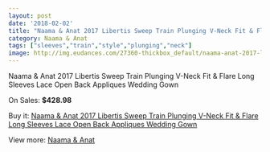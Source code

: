 ```yaml
---
layout: post
date: '2018-02-02'
title: "Naama & Anat 2017 Libertis Sweep Train Plunging V-Neck Fit & Flare Long Sleeves Lace Open Back Appliques Wedding Gown"
category: Naama & Anat
tags: ["sleeves","train","style","plunging","neck"]
image: http://img.eudances.com/27360-thickbox_default/naama-anat-2017-libertis-sweep-train-plunging-v-neck-fit-flare-long-sleeves-lace-open-back-appliques-wedding-gown.jpg
---
```

Naama & Anat 2017 Libertis Sweep Train Plunging V-Neck Fit & Flare Long Sleeves Lace Open Back Appliques Wedding Gown

On Sales: **$428.98**
<a href="https://www.eudances.com/en/naama-anat/9139-naama-anat-2017-libertis-sweep-train-plunging-v-neck-fit-flare-long-sleeves-lace-open-back-appliques-wedding-gown.html"><amp-img layout="responsive" width="600" height="600" src="//img.eudances.com/27360-thickbox_default/naama-anat-2017-libertis-sweep-train-plunging-v-neck-fit-flare-long-sleeves-lace-open-back-appliques-wedding-gown.jpg" alt="Naama & Anat 2017 Libertis Sweep Train Plunging V-Neck Fit & Flare Long Sleeves Lace Open Back Appliques Wedding Gown 0" /></a>
<a href="https://www.eudances.com/en/naama-anat/9139-naama-anat-2017-libertis-sweep-train-plunging-v-neck-fit-flare-long-sleeves-lace-open-back-appliques-wedding-gown.html"><amp-img layout="responsive" width="600" height="600" src="//img.eudances.com/27362-thickbox_default/naama-anat-2017-libertis-sweep-train-plunging-v-neck-fit-flare-long-sleeves-lace-open-back-appliques-wedding-gown.jpg" alt="Naama & Anat 2017 Libertis Sweep Train Plunging V-Neck Fit & Flare Long Sleeves Lace Open Back Appliques Wedding Gown 1" /></a>
<a href="https://www.eudances.com/en/naama-anat/9139-naama-anat-2017-libertis-sweep-train-plunging-v-neck-fit-flare-long-sleeves-lace-open-back-appliques-wedding-gown.html"><amp-img layout="responsive" width="600" height="600" src="//img.eudances.com/27361-thickbox_default/naama-anat-2017-libertis-sweep-train-plunging-v-neck-fit-flare-long-sleeves-lace-open-back-appliques-wedding-gown.jpg" alt="Naama & Anat 2017 Libertis Sweep Train Plunging V-Neck Fit & Flare Long Sleeves Lace Open Back Appliques Wedding Gown 2" /></a>

Buy it: [Naama & Anat 2017 Libertis Sweep Train Plunging V-Neck Fit & Flare Long Sleeves Lace Open Back Appliques Wedding Gown](https://www.eudances.com/en/naama-anat/9139-naama-anat-2017-libertis-sweep-train-plunging-v-neck-fit-flare-long-sleeves-lace-open-back-appliques-wedding-gown.html "Naama & Anat 2017 Libertis Sweep Train Plunging V-Neck Fit & Flare Long Sleeves Lace Open Back Appliques Wedding Gown")

View more: [Naama & Anat](https://www.eudances.com/en/129-naama-anat "Naama & Anat")